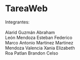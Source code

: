 # TareaWeb
Integrantes:<br><br>
Alarid Guzmán Abraham<br>
León Mendoza Esteban Federico<br>
Marco Antonio Martinez Martinez<br>
Mendoza Valencia Xania Elizabeth<br>
Roa Patlan Brandon Celso<br>
